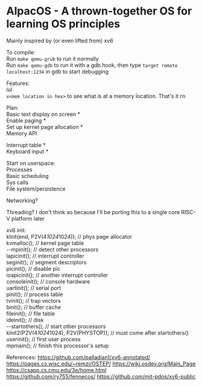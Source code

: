 # AlpacOS - A thrown-together OS for learning OS principles

Mainly inspired by (or even lifted from) xv6  

To compile:  
Run `make qemu-grub` to run it normally  
Run `make qemu-gdb` to run it with a gdb hook, then type `target remote localhost:1234` in gdb to start debugging  

Features:  
lol  
`x<mem location in hex>` to see what is at a memory location. That's it rn

Plan:  
Basic text display on screen *  
Enable paging *  
Set up kernel page allocation *  
Memory API  

Interrupt table *  
Keyboard input *  

Start on userspace:  
Processes  
Basic scheduling  
Sys calls  
File system/persistence  

Networking?  

Threading? I don't think so because I'll be porting this to a single core RISC-V platform later  

xv6 init:  
  kInit(end, P2V(4*1024*1024)); // phys page allocator  
  kvmalloc();      // kernel page table  
  --mpinit();        // detect other processors  
  lapicinit();     // interrupt controller  
  seginit();       // segment descriptors  
  picinit();       // disable pic  
  ioapicinit();    // another interrupt controller  
  consoleinit();   // console hardware  
  uartinit();      // serial port  
  pinit();         // process table  
  tvinit();        // trap vectors  
  binit();         // buffer cache  
  fileinit();      // file table  
  ideinit();       // disk   
  --startothers();   // start other processors  
  kInit2(P2V(4*1024*1024), P2V(PHYSTOP)); // must come after startothers()  
  userinit();      // first user process  
  mpmain();        // finish this processor's setup  


References:
https://github.com/palladian1/xv6-annotated/
https://pages.cs.wisc.edu/~remzi/OSTEP/
https://wiki.osdev.org/Main_Page
https://csapp.cs.cmu.edu/3e/home.html
https://github.com/ry755/fennecos/
https://github.com/mit-pdos/xv6-public
